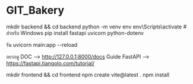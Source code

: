 # GIT_Bakery
 



mkdir backend && cd backend
python -m venv env
env\Scripts\activate     # สำหรับ Windows
pip install fastapi uvicorn python-dotenv

รัน uvicorn main:app --reload

อยากดู DOC --> http://127.0.0.1:8000/docs
Guide FastAPI --> https://fastapi.tiangolo.com/tutorial/


mkdir frontend && cd frontend
npm create vite@latest .
npm install
